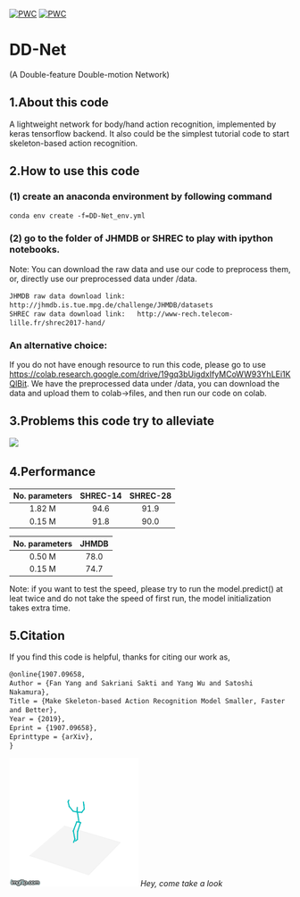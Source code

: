 [![PWC](https://img.shields.io/endpoint.svg?url=https://paperswithcode.com/badge/make-skeleton-based-action-recognition-model-1/skeleton-based-action-recognition-on-jhmdb-2d)](https://paperswithcode.com/sota/skeleton-based-action-recognition-on-jhmdb-2d?p=make-skeleton-based-action-recognition-model-1)
[![PWC](https://img.shields.io/endpoint.svg?url=https://paperswithcode.com/badge/make-skeleton-based-action-recognition-model-1/skeleton-based-action-recognition-on-shrec)](https://paperswithcode.com/sota/skeleton-based-action-recognition-on-shrec?p=make-skeleton-based-action-recognition-model-1)

# DD-Net 
(A Double-feature Double-motion Network)

## 1.About this code
A lightweight network for body/hand action recognition, implemented by keras tensorflow backend. It also could be the simplest tutorial code to start skeleton-based action recognition.

## 2.How to use this code
### (1) create an anaconda environment by following command
```
conda env create -f=DD-Net_env.yml
```
### (2) go to the folder of JHMDB or SHREC to play with ipython notebooks.
Note: You can download the raw data and use our code to preprocess them, or, directly use our preprocessed data under /data.
```
JHMDB raw data download link:   http://jhmdb.is.tue.mpg.de/challenge/JHMDB/datasets
SHREC raw data download link:   http://www-rech.telecom-lille.fr/shrec2017-hand/
```

### An alternative choice:
If you do not have enough resource to run this code, please go to use https://colab.research.google.com/drive/19gq3bUigdxIfyMCoWW93YhLEi1KQlBit. We have the preprocessed data under /data, you can download the data and upload them to colab->files, and then run our code on colab.


## 3.Problems this code try to alleviate
<img src="https://github.com/fandulu/DD-Net/blob/master/demo.png" width="500">

## 4.Performance
|No. parameters | SHREC-14 | SHREC-28 |
| :----: | :----: | :----: |
| 1.82 M | 94.6 | 91.9  |
| 0.15 M | 91.8| 90.0|

|No. parameters | JHMDB|
| :----: | :----: | 
| 0.50 M | 78.0 | 
| 0.15 M | 74.7|

Note: if you want to test the speed, please try to run the model.predict() at leat twice and do not take the speed of first run, the model initialization takes extra time.
## 5.Citation
If you find this code is helpful, thanks for citing our work as,
```
@online{1907.09658,
Author = {Fan Yang and Sakriani Sakti and Yang Wu and Satoshi Nakamura},
Title = {Make Skeleton-based Action Recognition Model Smaller, Faster and Better},
Year = {2019},
Eprint = {1907.09658},
Eprinttype = {arXiv},
}
```
![](look.gif)
*Hey, come take a look*




